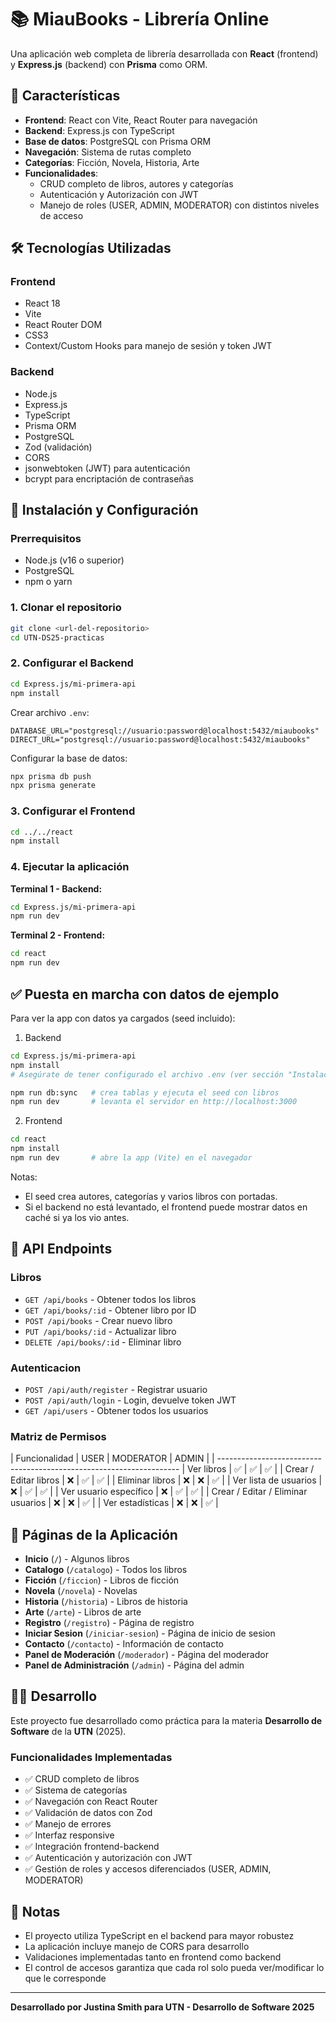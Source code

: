 # 📚 MiauBooks - Librería Online

Una aplicación web completa de librería desarrollada con **React** (frontend) y **Express.js** (backend) con **Prisma** como ORM.

## 🚀 Características

- **Frontend**: React con Vite, React Router para navegación
- **Backend**: Express.js con TypeScript
- **Base de datos**: PostgreSQL con Prisma ORM
- **Navegación**: Sistema de rutas completo
- **Categorías**: Ficción, Novela, Historia, Arte
- **Funcionalidades**: 
    - CRUD completo de libros, autores y categorías
    - Autenticación y Autorización con JWT
    - Manejo de roles (USER, ADMIN, MODERATOR) con distintos niveles de acceso

## 🛠️ Tecnologías Utilizadas

### Frontend
- React 18
- Vite
- React Router DOM
- CSS3
- Context/Custom Hooks para manejo de sesión y token JWT

### Backend
- Node.js
- Express.js
- TypeScript
- Prisma ORM
- PostgreSQL
- Zod (validación)
- CORS
- jsonwebtoken (JWT) para autenticación
- bcrypt para encriptación de contraseñas

## 🚀 Instalación y Configuración

### Prerrequisitos
- Node.js (v16 o superior)
- PostgreSQL
- npm o yarn

### 1. Clonar el repositorio
```bash
git clone <url-del-repositorio>
cd UTN-DS25-practicas
```

### 2. Configurar el Backend
```bash
cd Express.js/mi-primera-api
npm install
```

Crear archivo `.env`:
```env
DATABASE_URL="postgresql://usuario:password@localhost:5432/miaubooks"
DIRECT_URL="postgresql://usuario:password@localhost:5432/miaubooks"
```

Configurar la base de datos:
```bash
npx prisma db push
npx prisma generate
```

### 3. Configurar el Frontend
```bash
cd ../../react
npm install
```

### 4. Ejecutar la aplicación

**Terminal 1 - Backend:**
```bash
cd Express.js/mi-primera-api
npm run dev
```

**Terminal 2 - Frontend:**
```bash
cd react
npm run dev
```

## ✅ Puesta en marcha con datos de ejemplo

Para ver la app con datos ya cargados (seed incluido):

1) Backend
```bash
cd Express.js/mi-primera-api
npm install
# Asegúrate de tener configurado el archivo .env (ver sección "Instalación y Configuración").

npm run db:sync   # crea tablas y ejecuta el seed con libros
npm run dev       # levanta el servidor en http://localhost:3000
```

2) Frontend
```bash
cd react
npm install
npm run dev       # abre la app (Vite) en el navegador
```

Notas:
- El seed crea autores, categorías y varios libros con portadas.
- Si el backend no está levantado, el frontend puede mostrar datos en caché si ya los vio antes.

## 📖 API Endpoints

### Libros
- `GET /api/books` - Obtener todos los libros
- `GET /api/books/:id` - Obtener libro por ID
- `POST /api/books` - Crear nuevo libro
- `PUT /api/books/:id` - Actualizar libro
- `DELETE /api/books/:id` - Eliminar libro

### Autenticacion
- `POST /api/auth/register` - Registrar usuario 
- `POST /api/auth/login` - Login, devuelve token JWT
- `GET /api/users` - Obtener todos los usuarios

### Matriz de Permisos
| Funcionalidad                      |  USER  | MODERATOR  |  ADMIN  | 
| --------------------------------------------------------------------
| Ver libros                         |   ✅  |     ✅     |   ✅   |
| Crear / Editar libros              |   ❌  |     ✅     |   ✅   |
| Eliminar libros                    |   ❌  |     ❌     |   ✅   |
| Ver lista de usuarios              |   ❌  |     ✅     |   ✅   |
| Ver usuario específico             |   ❌  |     ✅     |   ✅   |
| Crear / Editar / Eliminar usuarios |   ❌  |     ❌     |   ✅   |
| Ver estadísticas                   |   ❌  |     ❌     |   ✅   |


## 🎨 Páginas de la Aplicación

- **Inicio** (`/`) - Algunos libros
- **Catalogo** (`/catalogo`) - Todos los libros
- **Ficción** (`/ficcion`) - Libros de ficción
- **Novela** (`/novela`) - Novelas
- **Historia** (`/historia`) - Libros de historia
- **Arte** (`/arte`) - Libros de arte
- **Registro** (`/registro`) - Página de registro
- **Iniciar Sesion** (`/iniciar-sesion`) - Página de inicio de sesion
- **Contacto** (`/contacto`) - Información de contacto
- **Panel de Moderación** (`/moderador`) - Página del moderador
- **Panel de Administración** (`/admin`) - Página del admin

## 👨‍💻 Desarrollo

Este proyecto fue desarrollado como práctica para la materia **Desarrollo de Software** de la **UTN** (2025).

### Funcionalidades Implementadas
- ✅ CRUD completo de libros
- ✅ Sistema de categorías
- ✅ Navegación con React Router
- ✅ Validación de datos con Zod
- ✅ Manejo de errores
- ✅ Interfaz responsive
- ✅ Integración frontend-backend
- ✅ Autenticación y autorización con JWT
- ✅ Gestión de roles y accesos diferenciados (USER, ADMIN, MODERATOR)

## 📝 Notas

- El proyecto utiliza TypeScript en el backend para mayor robustez
- La aplicación incluye manejo de CORS para desarrollo
- Validaciones implementadas tanto en frontend como backend
- El control de accesos garantiza que cada rol solo pueda ver/modificar lo que le corresponde

---

**Desarrollado por Justina Smith para UTN - Desarrollo de Software 2025**
